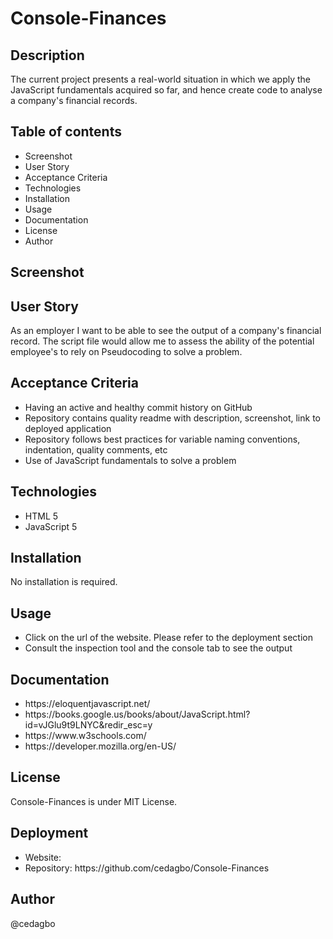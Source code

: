 # Console-Finances

## Description
The current project presents a real-world situation in which we apply the JavaScript fundamentals 
acquired so far, and hence create code to analyse a company's financial records.

## Table of contents
<ul>
    <li>Screenshot</li>
    <li>User Story</li>
    <li>Acceptance Criteria</li>
    <li>Technologies</li>
    <li>Installation</li>
    <li>Usage</li>
    <li>Documentation</li>
    <li>License</li>
    <li>Author</li>
</ul>

## Screenshot

## User Story
As an employer I want to be able to see the output of a company's financial record. The script file would allow me to assess the ability of the potential employee's to rely on Pseudocoding to solve a
problem.

## Acceptance Criteria
<ul>
    <li>Having an active and healthy commit history on GitHub</li>
    <li>Repository contains quality readme with description, screenshot, link to deployed application</li>
    <li>Repository follows best practices for variable naming conventions, indentation, quality comments, etc</li>
    <li>Use of JavaScript fundamentals to solve a problem</li>
</ul>

## Technologies
 <ul>
    <li>HTML 5</li>
    <li>JavaScript 5</li>
 </ul>

## Installation
No installation is required. 
## Usage
<ul>
    <li>Click on the url of the website. Please refer to the deployment section</li>
    <li>Consult the inspection tool and the console tab to see the output</li>
</ul>

## Documentation
<ul>
    <li><a>https://eloquentjavascript.net/</a></li>
    <li><a>https://books.google.us/books/about/JavaScript.html?id=vJGlu9t9LNYC&redir_esc=y</a></li>
    <li><a>https://www.w3schools.com/</a></li>
    <li><a>https://developer.mozilla.org/en-US/</a></li>
</ul>

## License
Console-Finances is under MIT License.

## Deployment
 <ul>
    <li>Website: </li>
    <li>Repository: https://github.com/cedagbo/Console-Finances </li>
 </ul>

## Author
@cedagbo

